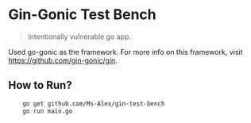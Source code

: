 # Gin-Gonic Test Bench
> Intentionally vulnerable go app.

Used go-gonic as the framework. For more info on this framework, visit https://github.com/gin-gonic/gin.

## How to Run?
```bash
    go get github.com/Ms-Alex/gin-test-bench
    go run main.go
```